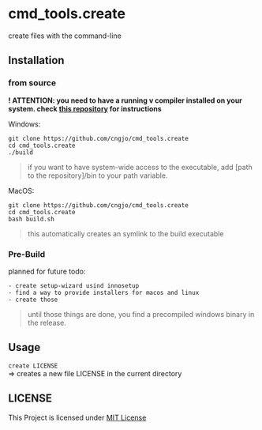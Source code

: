 # cmd_tools.create
create files with the command-line

## Installation

### from source
**! ATTENTION: you need to have a running v compiler installed on your system. check [this repository](https://github.com/vlang/v) for instructions**

Windows:
```
git clone https://github.com/cngjo/cmd_tools.create
cd cmd_tools.create
./build
```
> if you want to have system-wide access to the executable, add [path to the repository]/bin to your path variable.

MacOS:
```
git clone https://github.com/cngjo/cmd_tools.create
cd cmd_tools.create
bash build.sh
```
> this automatically creates an symlink to the build executable

### Pre-Build
planned for future
todo:
```
- create setup-wizard usind innosetup
- find a way to provide installers for macos and linux
- create those
```
> until those things are done, you find a precompiled windows binary in the release.

## Usage
```create LICENSE```  
=> creates a new file LICENSE in the current directory

## LICENSE
This Project is licensed under [MIT License](https://choosealicense.com/licenses/mit)
